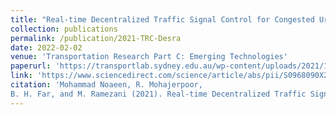 ```yaml
---
title: "Real-time Decentralized Traffic Signal Control for Congested Urban Networks Considering Queue Spillbacks"
collection: publications
permalink: /publication/2021-TRC-Desra
date: 2022-02-02
venue: 'Transportation Research Part C: Emerging Technologies'
paperurl: 'https://transportlab.sydney.edu.au/wp-content/uploads/2021/10/MN-RM-BF-MR-TRC2021.pdf'
link: 'https://www.sciencedirect.com/science/article/abs/pii/S0968090X21004022?via%3Dihub'
citation: 'Mohammad Noaeen, R. Mohajerpoor, 
B. H. Far, and M. Ramezani (2021). Real-time Decentralized Traffic Signal Control for Congested Urban Networks Considering Queue Spillbacks.<i>Transportation Research Part C: Emerging Technologies.</i> 133, 103407; doi:10.1016/j.trc.2021.103407'
---
```

